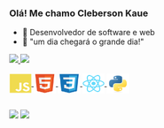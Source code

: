### Olá! Me chamo Cleberson Kaue

- 🔭 Desenvolvedor de software e web 
- 🌱 "um dia chegará o grande dia!"


<div>
  <a href="hhtps://beacons.ai/devclk">
  <img height="185em" src="https://github-readme-stats.vercel.app/api?username=devclk&show_icons=true&theme=dark&inclube_all_commit=true&count_private=true"/>
  <img height="185em" src="https://github-readme-stats.vercel.app/api/top-langs/?username=devclk&layout=compact&langs_count=16&theme=dark"/>
</div>
  
<div style="display: inline_block"><br>
  <img align="center" alt="clk-Js" height="35" width="40" src="https://raw.githubusercontent.com/devicons/devicon/master/icons/javascript/javascript-plain.svg">
  <img align="center" alt="clk-HTML" height="35" width="40" src="https://raw.githubusercontent.com/devicons/devicon/master/icons/html5/html5-original.svg">
  <img align="center" alt="cllk-CSS" height="35" width="40" src="https://raw.githubusercontent.com/devicons/devicon/master/icons/css3/css3-original.svg">
  <img align="center" alt="clk-React" height="35" width="40" src="https://raw.githubusercontent.com/devicons/devicon/master/icons/react/react-original.svg">
  <img align="center" alt="clk-Python" height="35" width="40" src="https://raw.githubusercontent.com/devicons/devicon/master/icons/python/python-original.svg">
</div>
  
  ##
 
<div> 
  <a href = "mailto:clkdesenvolvedor01@outlook.com"><img src="https://img.shields.io/badge/-Gmail-%23333?style=for-the-badge&logo=gmail&logoColor=white" target="_blank"></a>
  <a href="https://www.linkedin.com/in/dev-clk-10952-ac" target="_blank"><img src="https://img.shields.io/badge/-LinkedIn-%230077B5?style=for-the-badge&logo=linkedin&logoColor=white" target="_blank"></a> 
  
</div>


